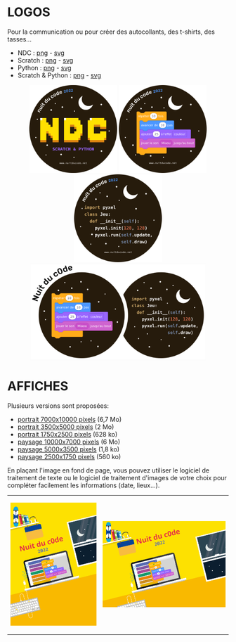 # LOGOS

Pour la communication ou pour créer des autocollants, des t-shirts, des tasses...
* NDC : [png](https://raw.githubusercontent.com/nuitducode/ORGANISATION/main/logos/nuitducode_logo_ndc.png) - [svg](https://raw.githubusercontent.com/nuitducode/ORGANISATION/main/logos/nuitducode_logo_ndc.svg)
* Scratch : [png](https://raw.githubusercontent.com/nuitducode/ORGANISATION/main/logos/nuitducode_logo_scratch.png) - [svg](https://raw.githubusercontent.com/nuitducode/ORGANISATION/main/logos/nuitducode_logo_scratch.svg)
* Python : [png](https://raw.githubusercontent.com/nuitducode/ORGANISATION/main/logos/nuitducode_logo_python.png) - [svg](https://raw.githubusercontent.com/nuitducode/ORGANISATION/main/logos/nuitducode_logo_python.svg)
* Scratch & Python : [png](https://raw.githubusercontent.com/nuitducode/ORGANISATION/main/logos/nuitducode_logo_scratch-python.png) - [svg](https://raw.githubusercontent.com/nuitducode/ORGANISATION/main/logos/nuitducode_logo_scratch-python.svg)

<center>
<img src="https://raw.githubusercontent.com/nuitducode/ORGANISATION/main/logos/nuitducode_logo_ndc.png" width="200" />
<img src="https://raw.githubusercontent.com/nuitducode/ORGANISATION/main/logos/nuitducode_logo_scratch.png" width="200" />
<img src="https://raw.githubusercontent.com/nuitducode/ORGANISATION/main/logos/nuitducode_logo_python.png" width="200" />
<img src="https://raw.githubusercontent.com/nuitducode/ORGANISATION/main/logos/nuitducode_logo_scratch-python.png" width="400" />
</center>


# AFFICHES

Plusieurs versions sont proposées:
* [portrait 7000x10000 pixels](https://raw.githubusercontent.com/nuitducode/ORGANISATION/main/affiches/Affiche_Nuit_du_c0de_2022-portrait-7000x10000.png) (6,7 Mo)
* [portrait 3500x5000 pixels](https://raw.githubusercontent.com/nuitducode/ORGANISATION/main/affiches/Affiche_Nuit_du_c0de_2022-portrait-3500x5000.png) (2 Mo)
* [portrait 1750x2500 pixels](https://raw.githubusercontent.com/nuitducode/ORGANISATION/main/affiches/Affiche_Nuit_du_c0de_2022-portrait-1750x2500.png) (628 ko)
* [paysage 10000x7000 pixels](https://raw.githubusercontent.com/nuitducode/ORGANISATION/main/affiches/Affiche_Nuit_du_c0de_2022-paysage-10000x7000.png) (6 Mo)
* [paysage 5000x3500 pixels](https://raw.githubusercontent.com/nuitducode/ORGANISATION/main/affiches/Affiche_Nuit_du_c0de_2022-paysage-5000x3500.png) (1,8 ko)
* [paysage 2500x1750 pixels](https://raw.githubusercontent.com/nuitducode/ORGANISATION/main/affiches/Affiche_Nuit_du_c0de_2022-paysage-2500x1750.png) (560 ko)

En plaçant l'image en fond de page, vous pouvez utiliser le logiciel de traitement de texte ou le logiciel de traitement d'images de votre choix pour compléter facilement les informations (date, lieux...).

<table cellpadding="5">
<tr>
<td>

![](https://raw.githubusercontent.com/nuitducode/ORGANISATION/main/affiches/Affiche_Nuit_du_c0de_2022-portrait-1750x2500.png)
  
</td>
<td>

![](https://raw.githubusercontent.com/nuitducode/ORGANISATION/main/affiches/Affiche_Nuit_du_c0de_2022-paysage-2500x1750.png)

</td>
</tr>
</table>
